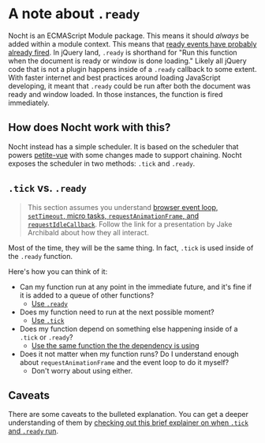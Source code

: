 # A note about `.ready`

Nocht is an ECMAScript Module package. This means it should *always* be added within a module context. This means that [ready events have probably already fired](https://www.youtube.com/watch?v=_iq1fPjeqMQ). In jQuery land, `.ready` is shorthand for "Run this function when the document is ready or window is done loading." Likely all jQuery code that is not a plugin happens inside of a `.ready` callback to some extent. With faster internet and best practices around loading JavaScript developing, it meant that `.ready` could be run after both the document was ready and window loaded. In those instances, the function is fired immediately.

## How does Nocht work with this? 

Nocht instead has a simple scheduler. It is based on the scheduler that powers [petite-vue](https://github.com/vuejs/petite-vue/blob/main/src/scheduler.ts) with some changes made to support chaining. Nocht exposes the scheduler in two methods: `.tick` and `.ready`.

## `.tick` vs. `.ready`

> This section assumes you understand [browser event loop, `setTimeout`, micro tasks, `requestAnimationFrame`, and `requestIdleCallback`](https://www.youtube.com/watch?v=cCOL7MC4Pl0). Follow the link for a presentation by Jake Archibald about how they all interact.

Most of the time, they will be the same thing. In fact, `.tick` is used inside of the `.ready` function. 

Here's how you can think of it:

- Can my function run at any point in the immediate future, and it's fine if it is added to a queue of other functions?
    - [Use `.ready`](/core/scheduler#ready)
- Does my function need to run at the next possible moment?
    - [Use `.tick`](/core/scheduler#tick)
- Does my function depend on something else happening inside of a `.tick` or `.ready`?
    - [Use the same function the the dependency is using](/core/scheduler#why-is-this-undefined)
- Does it not matter when my function runs? Do I understand enough about `requestAnimationFrame` and the event loop to do it myself?
    - Don't worry about using either.

## Caveats

There are some caveats to the bulleted explanation. You can get a deeper understanding of them by [checking out this brief explainer on when `.tick` and `.ready` run](/core/scheduler/#i-m-using-tick-and-ready-but-things-are-still-out-of-order).